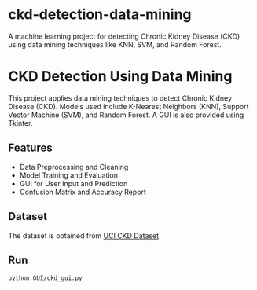 # ckd-detection-data-mining
A machine learning project for detecting Chronic Kidney Disease (CKD) using data mining techniques like KNN, SVM, and Random Forest.
# CKD Detection Using Data Mining

This project applies data mining techniques to detect Chronic Kidney Disease (CKD). Models used include K-Nearest Neighbors (KNN), Support Vector Machine (SVM), and Random Forest. A GUI is also provided using Tkinter.

## Features
- Data Preprocessing and Cleaning
- Model Training and Evaluation
- GUI for User Input and Prediction
- Confusion Matrix and Accuracy Report

## Dataset
The dataset is obtained from [UCI CKD Dataset](https://archive.ics.uci.edu/ml/datasets/Chronic_Kidney_Disease)

## Run
```bash
python GUI/ckd_gui.py

